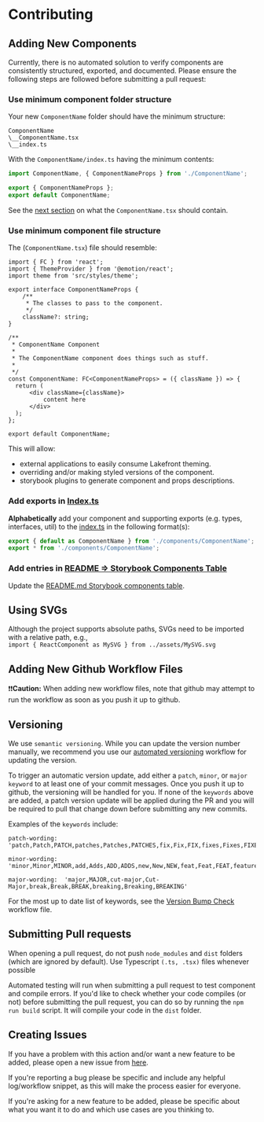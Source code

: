 # Contributing

## Adding New Components
Currently, there is no automated solution to verify components are consistently structured, exported, and documented.
Please ensure the following steps are followed before submitting a pull request:

### Use minimum component folder structure
Your new `ComponentName` folder should have the minimum structure:
```
ComponentName
\__ComponentName.tsx
\__index.ts
```

With the `ComponentName/index.ts` having the minimum contents:
```ts
import ComponentName, { ComponentNameProps } from './ComponentName';

export { ComponentNameProps };
export default ComponentName;
```
See the [next section](#Use-minimum-component-file-structure) on what the `ComponentName.tsx` should contain.

### Use minimum component file structure
The (`ComponentName.tsx`) file should resemble:

```tsx
import { FC } from 'react';
import { ThemeProvider } from '@emotion/react';
import theme from 'src/styles/theme';

export interface ComponentNameProps {
    /**
     * The classes to pass to the component.
     */
    className?: string;
}

/**
 * ComponentName Component
 *
 * The ComponentName component does things such as stuff.
 *
 */
const ComponentName: FC<ComponentNameProps> = ({ className }) => {
  return (
      <div className={className}>
          content here
      </div>
  );
};

export default ComponentName;

```
This will allow:
- external applications to easily consume Lakefront theming.
- overriding and/or making styled versions of the component.
- storybook plugins to generate component and props descriptions.

### Add exports in [Index.ts](src/index.ts)
**Alphabetically** add your component and supporting exports (e.g. types, interfaces, util) to the [index.ts](src/index.ts) in the following format(s):
```ts
export { default as ComponentName } from './components/ComponentName';
export * from './components/ComponentName';
```

### Add entries in [README => Storybook Components Table](README.md#How-to-add-components-to-this-table)
Update the [README.md Storybook components table](README.md#How-to-add-components-to-this-table).

## Using SVGs
Although the project supports absolute paths, SVGs need to be imported with a relative path, e.g., <br />`import { ReactComponent as MySVG } from ../assets/MySVG.svg`

## Adding New Github Workflow Files
❗❗**Caution:** When adding new workflow files, note that github may attempt to run the workflow as soon as you push it up to github.

## Versioning
We use `semantic versioning`. While you can update the version number manually, we recommend you use our [automated versioning](.github/workflows/versionBumpCheck.yml) workflow for updating the version.

To trigger an automatic version update, add either a `patch`, `minor`, or `major keyword` to at least one of your commit messages. Once you push it up to github, the versioning will be handled for you. If none of the `keywords` above are added, a patch version update will be applied during the PR and you will be required to pull that change down before submitting any new commits.

Examples of the `keywords` include:

    patch-wording:  'patch,Patch,PATCH,patches,Patches,PATCHES,fix,Fix,FIX,fixes,Fixes,FIXES'
    
    minor-wording:  'minor,Minor,MINOR,add,Adds,ADD,ADDS,new,New,NEW,feat,Feat,FEAT,feature,Feature,FEATURE,features,Features,FEATURES'
    
    major-wording:  'major,MAJOR,cut-major,Cut-Major,break,Break,BREAK,breaking,Breaking,BREAKING'

For the most up to date list of keywords, see the [Version Bump Check](.github/workflows/versionBumpCheck.yml) workflow file.

## Submitting Pull requests
When opening a pull request, do not push `node_modules` and `dist` folders (which are ignored by default). Use Typescript `(.ts, .tsx)` files whenever possible

Automated testing will run when submitting a pull request to test component and compile errors. If you'd like to check whether your code compiles (or not) before submitting the pull request, you can do so by running the `npm run build` script. It will compile your code in the `dist` folder.

## Creating Issues
If you have a problem with this action and/or want a new feature to be added, please open a new issue from [here](https://github.com/woven-planet/lakefront/issues/new).

If you're reporting a bug please be specific and include any helpful log/workflow snippet, as this will make the process easier for everyone. 

If you're asking for a new feature to be added, please be specific about what you want it to do and which use cases are you thinking to.
